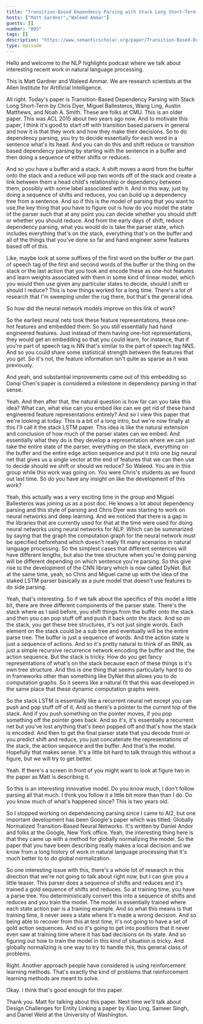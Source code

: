 ```yaml
---
title: "Transition-Based Dependency Parsing with Stack Long Short-Term Memory"
hosts: ["Matt Gardner","Waleed Ammar"]
guests: []
number: "005"
tags: []
description: "https://www.semanticscholar.org/paper/Transition-Based-Dependency-Parsing-with-Stack-Lon-Dyer-Ballesteros/396b7932beac62a72288eaea047981cc9a21379a"
type: episode
---
```


<turn speaker="Matt Gardner" timestamp="00:00">

Hello and welcome to the NLP highlights podcast where we talk about interesting recent work in
natural language processing.

</turn>


<turn speaker="Waleed Ammar" timestamp="00:06">

This is Matt Gardner and Waleed Ammar. We are research scientists at the Allen Institute for
Artificial Intelligence.

</turn>


<turn speaker="Matt Gardner" timestamp="00:13">

All right. Today's paper is Transition-Based Dependency Parsing with Stack Long Short-Term by Chris
Dyer, Miguel Ballesteros, Wang Ling, Austin Matthews, and Noah A. Smith. These are folks at CMU.
This is an older paper. This was ACL 2015 about two years ago now. And to motivate this paper, I
think it's good to start off with transition based parsers in general and how it is that they work
and how they make their decisions. So to do dependency parsing, you try to decide essentially for
each word in a sentence what's its head. And you can do this and shift reduce or transition based
dependency parsing by starting with the sentence in a buffer and then doing a sequence of either
shifts or reduces.

</turn>


<turn speaker="Matt Gardner" timestamp="00:58">

And so you have a buffer and a stack. A shift moves a word from the buffer onto the stack and a
reduce will pop two words off of the stack and create a link between them a head child's
relationship or dependency between them, possibly with some label associated with it. And in this
way, just by doing a sequence of shifts and reduces, you can build up a dependency tree from a
sentence. And so if this is the model of parsing that you want to use,the key thing that you have to
figure out is how do you model the state of the parser such that at any point you can decide whether
you should shift or whether you should reduce. And from the early days of shift, reduce dependency
parsing, what you would do is take the parser state, which includes everything that's on the stack,
everything that's on the buffer and all of the things that you've done so far and hand engineer some
features based off of this.

</turn>


<turn speaker="Matt Gardner" timestamp="01:55">

Like, maybe look at some suffixes of the first word on the buffer or the part of speech tag of the
first and second words of the buffer or the thing on the stack or the last action that you took and
encode these as one-hot features and learn weights associated with them in some kind of linear
model, which you would then use given any particular states to decide, should I shift or should I
reduce? This is how things worked for a long time. There's a lot of research that I'm sweeping under
the rug there, but that's the general idea.

</turn>


<turn speaker="Waleed Ammar" timestamp="02:24">

So how did the neural network models improve on this link of work?

</turn>


<turn speaker="Matt Gardner" timestamp="02:30">

So the earliest neural nets took these feature representations, these one-hot features and embedded
them. So you still essentially had hand engineered features. Just instead of them having one-hot
representations, they would get an embedding so that you could learn, for instance, that if you're
part of speech tag is NN that's similar to the part of speech tag NNS. And so you could share some
statistical strength between the features that you get. So it's not, the feature information isn't
quite as sparse as it was previously.

</turn>


<turn speaker="Waleed Ammar" timestamp="03:01">

And yeah, and substantial improvements came out of this embedding so Danqi Chen's paper is
considered a milestone in dependency parsing in that sense.

</turn>


<turn speaker="Matt Gardner" timestamp="03:13">

Yeah. And then after that, the natural question is how far can you take this idea? What can, what
else can you embed like can we get rid of these hand engineered feature representations entirely?
And so I view this paper that we're looking at today. This is a bit of a long intro, but we're now
finally at this I'll call it the stack LSTM paper. This idea is like the natural extension and
conclusion of how much of the parser states can we embed. And essentially what they do is they
develop a representation where we can just take the entire state of the parser, everything on the
stack, everything on the buffer and the entire edge action sequence and put it into one big neural
net that gives us a single vector at the end of features that we can then use to decide should we
shift or should we reduce? So Waleed. You are in this group while this work was going on. You were
Chris's students as we found out last time. So do you have any insight on like the development of
this work?

</turn>


<turn speaker="Waleed Ammar" timestamp="04:13">

Yeah, this actually was a very exciting time in the group and Miguel Ballesteros was joining us as a
post doc. He knows a lot about dependency parsing and this style of parsing and Chris Dyer was
starting to work on neural networks and deep learning. And we noticed that there is a gap in the
libraries that are currently used for that at the time were used for doing neural networks using
neural networks for NLP. Which can be summarized by saying that the graph the computation graph for
the neural network must be specified beforehand which doesn't really fit many scenarios in natural
language processing. So the simplest cases that different sentences will have different lengths, but
also the tree structure when you're doing parsing will be different depending on which sentence
you're parsing. So this give rise to the development of the CNN library which is now called DyNet.
But at the same time, yeah, so Chris and Miguel came up with the idea of the staked LSTM parser
basically as a pure model that doesn't use features to do side parsing.

</turn>


<turn speaker="Matt Gardner" timestamp="05:48">

Yeah, that's interesting. So if we talk about the specifics of this model a little bit, there are
three different components of the parser state. There's the stack where as I said before, you shift
things from the buffer onto the stack and then you can pop stuff off and push it back onto the
stack. And so on the stack, you get these tree structures, it's not just single words. Each element
on the stack could be a sub tree and eventually will be the entire parse tree. The buffer is just a
sequence of words. And the action state is just a sequence of actions. And so it's pretty natural to
think of an RNN, as just a simple recursive recurrence network encoding the buffer and the, the
action sequence. But the stack is tricky. How do you get fancy representations of what's on the
stack because each of these things is it's own tree structure. And this is one thing that seems
particularly hard to do in frameworks other than something like DyNet that allows you to do
computation graphs. So it seems like a natural fit that this was developed in the same place that
these dynamic computation graphs were.

</turn>


<turn speaker="Matt Gardner" timestamp="06:54">

So the stack LSTM is essentially like a recurrent neural net except you can push and pop stuff off
of it. And so there's a pointer to the current top of the stack. And if you push something on the
pointer moves, if you pop something off the pointer goes back. And so it's, it's essentially a
recurrent net but you've lost anything that's been popped off and that's how the stack is encoded.
And then to get the final parser state that you decode from or you predict shift and reduce, you
just concatenate the representations of the stack, the action sequence and the buffer. And that's
the model. Hopefully that makes sense. It's a little bit hard to talk through this without a figure,
but we will try to get better.

</turn>


<turn speaker="Waleed Ammar" timestamp="07:37">

Yeah. If there's a screen in front of you might want to look at figure two in the paper as Matt is
describing it.

</turn>


<turn speaker="Matt Gardner" timestamp="07:45">

So this is an interesting innovative model. Do you know much, I don't follow parsing all that much.
I think you follow it a little bit more than than I do. Do you know much of what's happened since?
This is two years old.

</turn>


<turn speaker="Waleed Ammar" timestamp="07:57">

So I stopped working on dependencing parsing since I came to AI2, but one important development has
been Google's paper which was titled: Globally Normalized Transition-Based Neural Networks. It's
written by Daniel Andor and folks at the Google, New York office. Yeah, the interesting thing here
is that they came up with a method for globally normalizing the model. So the paper that you have
been describing really makes a local decision and we know from a long history of work in natural
language processing that it's much better to to do global normalization.

</turn>


<turn speaker="Matt Gardner" timestamp="08:43">

So one interesting issue with this, there's a whole lot of research in this direction that we're not
going to talk about right now, but I can give you a little teaser. This parser does a sequence of
shifts and reduces and it's trained a gold sequence of shifts and reduces. So at training time, you
have a parse tree. You deterministically convert this into a sequence of shifts and reduces and you
train the model. The model is essentially trained where each state action pair is a training
example. And so what this means is that training time, it never sees a state where it's made a wrong
decision. And so being able to recover from this at test time, it's not going to have a set of gold
action sequences. And so it's going to get into positions that it never even saw at training time
where it has bad decisions on its state. And so figuring out how to train the model in this kind of
situation is tricky. And globally normalizing is one way to try to handle this, this general class
of problems.

</turn>


<turn speaker="Waleed Ammar" timestamp="09:42">

Right. Another approach people have considered is using reinforcement learning methods. That's
exactly the kind of problems that reinforcement learning methods are meant to solve.

</turn>


<turn speaker="Matt Gardner" timestamp="09:53">

Okay. I think that's good enough for this paper.

</turn>


<turn speaker="Waleed Ammar" timestamp="09:58">

Thank you. Matt for talking about this paper. Next time we'll talk about Design Challenges for
Entity Linking a paper by Xiao Ling, Sameer Singh, and Daniel Weld at the University of Washington.

</turn>
